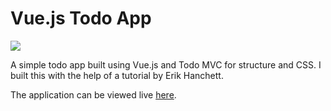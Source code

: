 # Vue.js Todo App
![](https://i.imgur.com/XybUc78.jpg)

A simple todo app built using Vue.js and Todo MVC for structure and CSS. I built this with the help of a tutorial by Erik Hanchett.

The application can be viewed live [here](https://vuejs-todo-app.netlify.com/).
